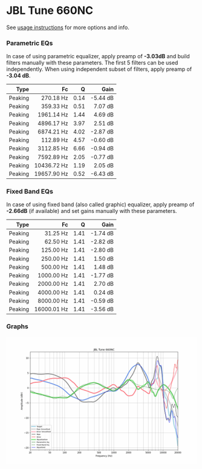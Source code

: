 # JBL Tune 660NC
See [usage instructions](https://github.com/jaakkopasanen/AutoEq#usage) for more options and info.

### Parametric EQs
In case of using parametric equalizer, apply preamp of **-3.03dB** and build filters manually
with these parameters. The first 5 filters can be used independently.
When using independent subset of filters, apply preamp of **-3.04 dB**.

| Type    | Fc          |    Q | Gain     |
|--------:|------------:|-----:|---------:|
| Peaking | 270.18 Hz   | 0.14 | -5.44 dB |
| Peaking | 359.33 Hz   | 0.51 | 7.07 dB  |
| Peaking | 1961.14 Hz  | 1.44 | 4.69 dB  |
| Peaking | 4896.17 Hz  | 3.97 | 2.51 dB  |
| Peaking | 6874.21 Hz  | 4.02 | -2.87 dB |
| Peaking | 112.89 Hz   | 4.57 | -0.60 dB |
| Peaking | 3112.85 Hz  | 6.66 | -0.94 dB |
| Peaking | 7592.89 Hz  | 2.05 | -0.77 dB |
| Peaking | 10436.72 Hz | 1.19 | 2.05 dB  |
| Peaking | 19657.90 Hz | 0.52 | -6.43 dB |

### Fixed Band EQs
In case of using fixed band (also called graphic) equalizer, apply preamp of **-2.66dB**
(if available) and set gains manually with these parameters.

| Type    | Fc          |    Q | Gain     |
|--------:|------------:|-----:|---------:|
| Peaking | 31.25 Hz    | 1.41 | -1.74 dB |
| Peaking | 62.50 Hz    | 1.41 | -2.82 dB |
| Peaking | 125.00 Hz   | 1.41 | -2.80 dB |
| Peaking | 250.00 Hz   | 1.41 | 1.50 dB  |
| Peaking | 500.00 Hz   | 1.41 | 1.48 dB  |
| Peaking | 1000.00 Hz  | 1.41 | -1.77 dB |
| Peaking | 2000.00 Hz  | 1.41 | 2.70 dB  |
| Peaking | 4000.00 Hz  | 1.41 | 0.24 dB  |
| Peaking | 8000.00 Hz  | 1.41 | -0.59 dB |
| Peaking | 16000.01 Hz | 1.41 | -3.56 dB |

### Graphs
![](./JBL%20Tune%20660NC.png)